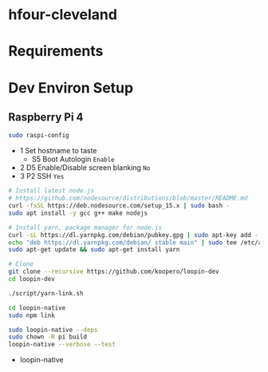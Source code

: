 # hfour-cleveland

# Requirements


# Dev Environ Setup

## Raspberry Pi 4


``` sh 
sudo raspi-config
```
- 1 Set hostname to taste
  - S5 Boot Autologin `Enable`
- 2 D5 Enable/Disable screen blanking `No`
- 3 P2 SSH `Yes`


``` sh
# Install latest node.js
# https://github.com/nodesource/distributions/blob/master/README.md
curl -fsSL https://deb.nodesource.com/setup_15.x | sudo bash -
sudo apt install -y gcc g++ make nodejs

# Install yarn, package manager for node.js
curl -sL https://dl.yarnpkg.com/debian/pubkey.gpg | sudo apt-key add -
echo "deb https://dl.yarnpkg.com/debian/ stable main" | sudo tee /etc/apt/sources.list.d/yarn.list
sudo apt-get update && sudo apt-get install yarn

# Clone 
git clone --recursive https://github.com/koopero/loopin-dev
cd loopin-dev

./script/yarn-link.sh

cd loopin-native
sudo npm link

sudo loopin-native --deps
sudo chown -R pi build
loopin-native --verbose --test
```


- loopin-native 